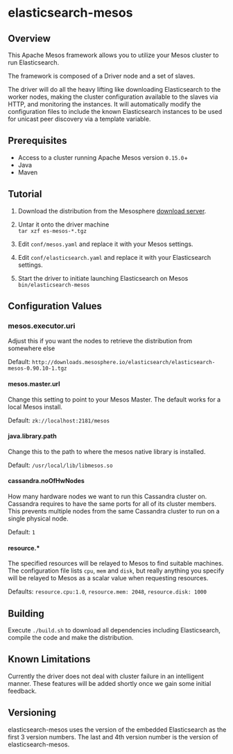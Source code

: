 # elasticsearch-mesos

## Overview

This Apache Mesos framework allows you to utilize your Mesos cluster to run Elasticsearch.

The framework is composed of a Driver node and a set of slaves.

The driver will do all the heavy lifting like downloading Elasticsearch to the worker nodes, making the cluster configuration available to the slaves via HTTP, and monitoring the instances. It will automatically modify the configuration files to include the known Elasticsearch instances to be used for unicast peer discovery via a template variable.

## Prerequisites

- Access to a cluster running Apache Mesos version `0.15.0`+
- Java
- Maven

## Tutorial

1. Download the distribution from the Mesosphere [download server](http://downloads.mesosphere.io/elasticsearch/elasticsearch-mesos-0.90.10-1.tgz).

1. Untar it onto the driver machine   
   ```tar xzf es-mesos-*.tgz```

1. Edit ```conf/mesos.yaml``` and replace it with your Mesos settings.

1. Edit ```conf/elasticsearch.yaml``` and replace it with your Elasticsearch settings.

1. Start the driver to initiate launching Elasticsearch on Mesos    
   `bin/elasticsearch-mesos`

## Configuration Values

### mesos.executor.uri
Adjust this if you want the nodes to retrieve the distribution from somewhere else

Default: ```http://downloads.mesosphere.io/elasticsearch/elasticsearch-mesos-0.90.10-1.tgz```

#### mesos.master.url  
Change this setting to point to your Mesos Master. The default works for a local Mesos install.

Default: ```zk://localhost:2181/mesos```

#### java.library.path
Change this to the path to where the mesos native library is installed.

Default: ```/usr/local/lib/libmesos.so```

#### cassandra.noOfHwNodes
How many hardware nodes we want to run this Cassandra cluster on. Cassandra requires to have the same ports for all of its cluster members. This prevents multiple nodes from the same Cassandra cluster to run on a single physical node.

Default: ```1```

#### resource.*
The specified resources will be relayed to Mesos to find suitable machines. The configuration file lists ```cpu```, ```mem``` and ```disk```, but really anything you specify will be relayed to Mesos as a scalar value when requesting resources.

Defaults:  ```resource.cpu:1.0```, ```resource.mem: 2048```, ```resource.disk: 1000```

## Building

Execute ```./build.sh``` to download all dependencies including Elasticsearch, compile the code and make the distribution.

## Known Limitations

Currently the driver does not deal with cluster failure in an intelligent manner. These features will be added shortly once we gain some initial feedback.

## Versioning

elasticsearch-mesos uses the version of the embedded Elasticsearch as the first 3 version numbers. The last and 4th version number is the version of elasticsearch-mesos.




